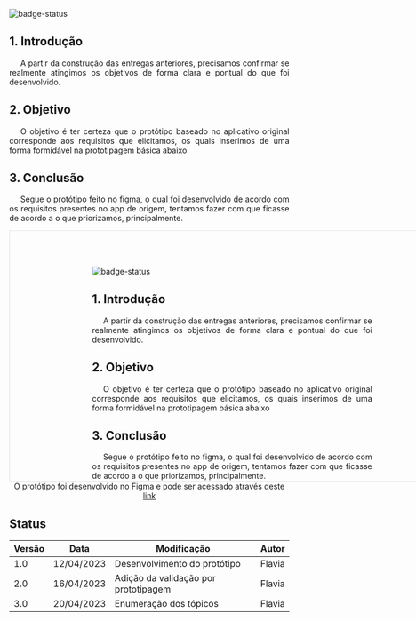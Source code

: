 ![badge-status](https://img.shields.io/badge/status-Em_Desenvolvimento-green?style=for-the-badge)

## 1. Introdução

<p style="text-indent: 20px; text-align: justify">
A partir da construção das entregas anteriores, precisamos confirmar se realmente atingimos os objetivos de forma clara e pontual do que foi desenvolvido.
</p>

## 2. Objetivo

<p style="text-indent: 20px; text-align: justify">
O objetivo é ter certeza que o protótipo baseado no aplicativo original corresponde aos requisitos que elicitamos, os quais inserimos de uma forma formidável na prototipagem básica abaixo
</p>

## 3. Conclusão

<p style="text-indent: 20px; text-align: justify">
Segue o protótipo feito no figma, o qual foi desenvolvido de acordo com os requisitos presentes no app de origem, tentamos fazer com que ficasse de acordo a o que priorizamos, principalmente.
</p>

<iframe style="border: 1px solid rgba(0, 0, 0, 0.1);" width="800" height="450" src="#" allowfullscreen></iframe>

<center>

<figcaption>O protótipo foi desenvolvido no Figma e pode ser acessado através deste <a href='#' target='_blank'>link</a></figcaption>

</center>

## Status

| Versão | Data | Modificação | Autor |
|--|--|--|--|
| 1.0 | 12/04/2023 | Desenvolvimento do protótipo | Flavia |
| 2.0 |  16/04/2023| Adição da validação por prototipagem | Flavia |
| 3.0 | 20/04/2023 | Enumeração dos tópicos | Flavia |
